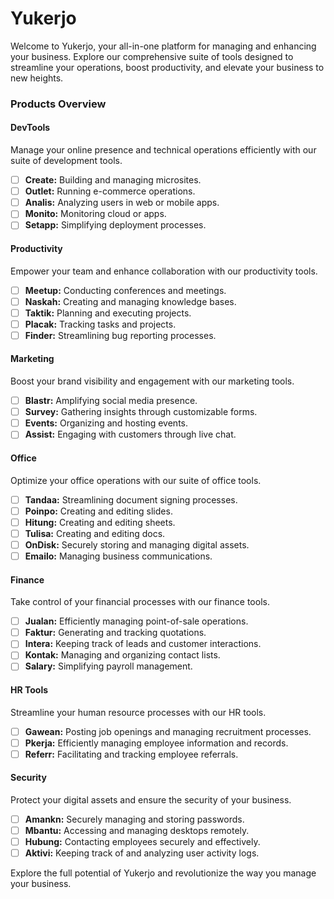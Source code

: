 # Yukerjo
Welcome to Yukerjo, your all-in-one platform for managing and enhancing your business. Explore our comprehensive suite of tools designed to streamline your operations, boost productivity, and elevate your business to new heights.

### Products Overview
#### DevTools
Manage your online presence and technical operations efficiently with our suite of development tools.
- [ ] **Create:** Building and managing microsites.
- [ ] **Outlet:** Running e-commerce operations.
- [ ] **Analis:** Analyzing users in web or mobile apps.
- [ ] **Monito:** Monitoring cloud or apps.
- [ ] **Setapp:** Simplifying deployment processes.

#### Productivity
Empower your team and enhance collaboration with our productivity tools.
- [ ] **Meetup:** Conducting conferences and meetings.
- [ ] **Naskah:** Creating and managing knowledge bases.
- [ ] **Taktik:** Planning and executing projects.
- [ ] **Placak:** Tracking tasks and projects.
- [ ] **Finder:** Streamlining bug reporting processes.

#### Marketing
Boost your brand visibility and engagement with our marketing tools.
- [ ] **Blastr:** Amplifying social media presence.
- [ ] **Survey:** Gathering insights through customizable forms.
- [ ] **Events:** Organizing and hosting events.
- [ ] **Assist:** Engaging with customers through live chat.

#### Office
Optimize your office operations with our suite of office tools.
- [ ] **Tandaa:** Streamlining document signing processes.
- [ ] **Poinpo:** Creating and editing slides.
- [ ] **Hitung:** Creating and editing sheets.
- [ ] **Tulisa:** Creating and editing docs.
- [ ] **OnDisk:** Securely storing and managing digital assets.
- [ ] **Emailo:** Managing business communications.

#### Finance
Take control of your financial processes with our finance tools.
- [ ] **Jualan:** Efficiently managing point-of-sale operations.
- [ ] **Faktur:** Generating and tracking quotations.
- [ ] **Intera:** Keeping track of leads and customer interactions.
- [ ] **Kontak:** Managing and organizing contact lists.
- [ ] **Salary:** Simplifying payroll management.

#### HR Tools
Streamline your human resource processes with our HR tools.
- [ ] **Gawean:** Posting job openings and managing recruitment processes.
- [ ] **Pkerja:** Efficiently managing employee information and records.
- [ ] **Referr:** Facilitating and tracking employee referrals.

#### Security
Protect your digital assets and ensure the security of your business.
- [ ] **Amankn:** Securely managing and storing passwords.
- [ ] **Mbantu:** Accessing and managing desktops remotely.
- [ ] **Hubung:** Contacting employees securely and effectively.
- [ ] **Aktivi:** Keeping track of and analyzing user activity logs.

Explore the full potential of Yukerjo and revolutionize the way you manage your business.
